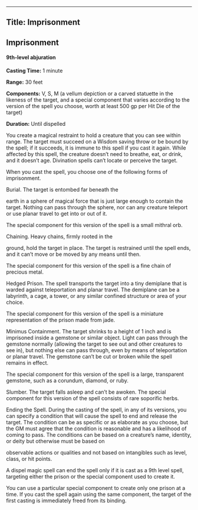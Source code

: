 -------------------------
Title: Imprisonment
-------------------------

## Imprisonment

#### 9th-level abjuration


**Casting Time:** 1 minute

**Range:** 30 feet

**Components:** V, S, M (a vellum depiction or a carved
statuette in the likeness of the target, and a special component that
varies according to the version of the spell you choose, worth at least
500 gp per Hit Die of the target)

**Duration:** Until dispelled

You create a magical restraint to hold a creature that you can see
within range. The target must succeed on a Wisdom saving throw or be
bound by the spell; if it succeeds, it is immune to this spell if you
cast it again. While affected by this spell, the creature doesn’t need
to breathe, eat, or drink, and it doesn’t age. Divination spells can’t
locate or perceive the target.

When you cast the spell, you choose one of the following forms of
imprisonment.

Burial. The target is entombed far beneath the

earth in a sphere of magical force that is just large enough to contain
the target. Nothing can pass through the sphere, nor can any creature
teleport or use planar travel to get into or out of it.

The special component for this version of the spell is a small mithral
orb.

Chaining. Heavy chains, firmly rooted in the

ground, hold the target in place. The target is restrained until the
spell ends, and it can’t move or be moved by any means until then.

The special component for this version of the spell is a fine chain of
precious metal.

Hedged Prison. The spell transports the target into a
tiny demiplane that is warded against teleportation and planar travel.
The demiplane can be a labyrinth, a cage, a tower, or any similar
confined structure or area of your choice.

The special component for this version of the spell is a miniature
representation of the prison made from jade.

Minimus Containment. The target shrinks to a height of 1
inch and is imprisoned inside a gemstone or similar object. Light can
pass through the gemstone normally (allowing the target to see out and
other creatures to see in), but nothing else can pass through, even by
means of teleportation or planar travel. The gemstone can’t be cut or
broken while the spell remains in effect.

The special component for this version of the spell is a large,
transparent gemstone, such as a corundum, diamond, or ruby.

Slumber. The target falls asleep and can’t be awoken.
The special component for this version of the spell consists of rare
soporific herbs.

Ending the Spell. During the casting of the spell, in
any of its versions, you can specify a condition that will cause the
spell to end and release the target. The condition can be as specific or
as elaborate as you choose, but the GM must agree that the condition is
reasonable and has a likelihood of coming to pass. The conditions can be
based on a creature’s name, identity, or deity but otherwise must be
based on

observable actions or qualities and not based on intangibles such as
level, class, or hit points.

A dispel magic spell can end the spell only if
it is cast as a 9th level spell, targeting either the prison or the
special component used to create it.

You can use a particular special component to create only one prison at
a time. If you cast the spell again using the same component, the target
of the first casting is immediately freed from its binding.


